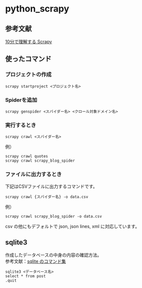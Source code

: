 # python_scrapy

## 参考文献
[10分で理解する Scrapy](https://qiita.com/Chanmoro/items/f4df85eb73b18d902739)

## 使ったコマンド
### プロジェクトの作成
```
scrapy startproject <プロジェクト名>
```

### Spiderを追加
```
scrapy genspider <スパイダー名> <クロール対象ドメイン名>
```

### 実行するとき
```
scrapy crawl <スパイダー名>
```

例）
```
scrapy crawl quotes
scrapy crawl scrapy_blog_spider
```

### ファイルに出力するとき
下記はCSVファイルに出力するコマンドです。
```
scrapy crawl {スパイダー名} -o data.csv
```
例）
```
scrapy crawl scrapy_blog_spider -o data.csv
```
csv の他にもデフォルトで json, json lines, xml に対応しています。

## sqlite3
作成したデータベースの中身の内容の確認方法。<br>
参考文献：[sqlite のコマンド集](https://qiita.com/rhinonolike/items/d7641e84af2c048ccb32)
```
sqlite3 <データベース名>
select * from post
.quit
```
